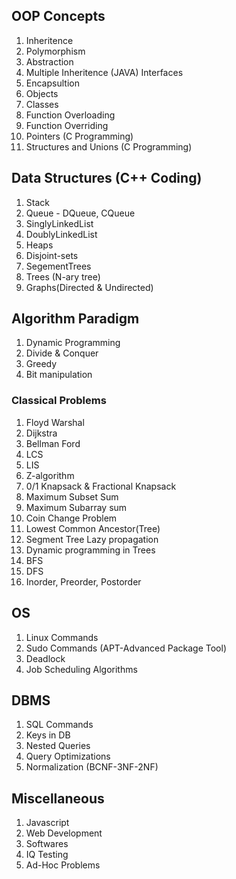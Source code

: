 ## OOP Concepts

1. Inheritence
2. Polymorphism
3. Abstraction
4. Multiple Inheritence (JAVA) Interfaces
5. Encapsultion
6. Objects
7. Classes
9. Function Overloading
10. Function Overriding
11. Pointers (C Programming)
12. Structures and Unions (C Programming)


## Data Structures (C++ Coding)

1. Stack
2. Queue - DQueue, CQueue
3. SinglyLinkedList
4. DoublyLinkedList
5. Heaps
6. Disjoint-sets
7. SegementTrees
8. Trees (N-ary tree)
9. Graphs(Directed & Undirected)

## Algorithm Paradigm

1. Dynamic Programming
2. Divide & Conquer
3. Greedy
4. Bit manipulation

### Classical Problems

1. Floyd Warshal
2. Dijkstra
3. Bellman Ford
4. LCS
5. LIS
6. Z-algorithm
7. 0/1 Knapsack & Fractional Knapsack
8. Maximum Subset Sum
9. Maximum Subarray sum
10. Coin Change Problem
11. Lowest Common Ancestor(Tree)
12. Segment Tree Lazy propagation
13. Dynamic programming in Trees
14. BFS
15. DFS
16. Inorder, Preorder, Postorder


## OS

1. Linux Commands
2. Sudo Commands (APT-Advanced Package Tool)
3. Deadlock
4. Job Scheduling Algorithms

## DBMS

1. SQL Commands
2. Keys in DB
3. Nested Queries
4. Query Optimizations
5. Normalization (BCNF-3NF-2NF)

## Miscellaneous

1. Javascript
2. Web Development
3. Softwares
4. IQ Testing
5. Ad-Hoc Problems
